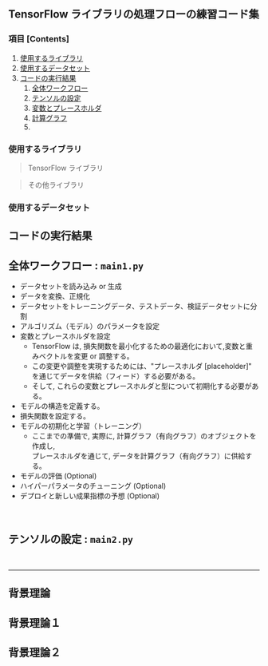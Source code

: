 ## TensorFlow ライブラリの処理フローの練習コード集


### 項目 [Contents]

1. [使用するライブラリ](#使用するライブラリ)
1. [使用するデータセット](#使用するデータセット)
1. [コードの実行結果](#コードの実行結果)
    1. [全体ワークフロー](#全体ワークフロー)
    1. [テンソルの設定](#テンソルの設定)
    1. [変数とプレースホルダ](#変数とプレースホルダ)
    1. [計算グラフ](#計算グラフ)
    1. [](#)


<a name="#使用するライブラリ"></a>

### 使用するライブラリ

> TensorFlow ライブラリ </br>
>> 

> その他ライブラリ
>>


<a name="#使用するデータセット"></a>

### 使用するデータセット


<a name="#コードの実行結果"></a>

## コードの実行結果

<a name="#全体ワークフロー"></a>

## 全体ワークフロー : `main1.py`
- データセットを読み込み or 生成
- データを変換、正規化
- データセットをトレーニングデータ、テストデータ、検証データセットに分割
- アルゴリズム（モデル）のパラメータを設定
- 変数とプレースホルダを設定
    - TensorFlow は, 損失関数を最小化するための最適化において,変数と重みベクトルを変更 or 調整する。
    - この変更や調整を実現するためには、"プレースホルダ [placeholder]" を通じてデータを供給（フィード）する必要がある。
    - そして, これらの変数とプレースホルダと型について初期化する必要がある。
- モデルの構造を定義する。
- 損失関数を設定する。
- モデルの初期化と学習（トレーニング）
    - ここまでの準備で, 実際に, 計算グラフ（有向グラフ）のオブジェクトを作成し,</br>プレースホルダを通じて, データを計算グラフ（有向グラフ）に供給する。
- モデルの評価 (Optional)
- ハイパーパラメータのチューニング (Optional)
- デプロイと新しい成果指標の予想 (Optional)

</br>

<a name="#テンソルの設定"></a>

## テンソルの設定 : `main2.py`

</br>

---

<a name="#背景理論"></a>

## 背景理論

<a name="#背景理論１"></a>

## 背景理論１

<a name="#背景理論２"></a>

## 背景理論２
